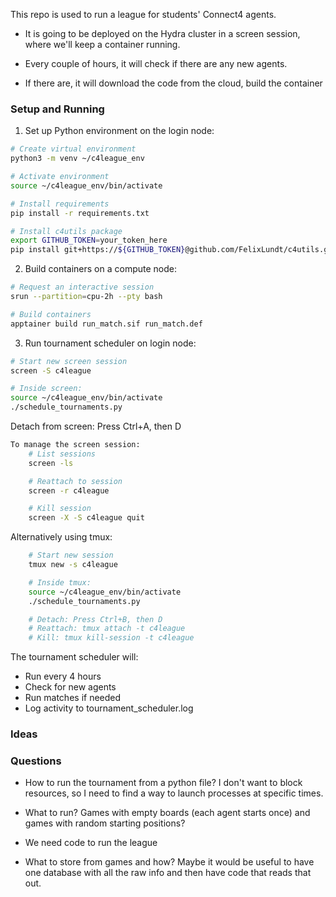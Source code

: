 This repo is used to run a league for students' Connect4 agents.

- It is going to be deployed on the Hydra cluster in a screen session, where 
we'll keep a container running. 

- Every couple of hours, it will check if there are any new agents.

- If there are, it will download the code from the cloud, build the container


### Setup and Running

1. Set up Python environment on the login node:

```bash
# Create virtual environment
python3 -m venv ~/c4league_env

# Activate environment
source ~/c4league_env/bin/activate

# Install requirements
pip install -r requirements.txt

# Install c4utils package
export GITHUB_TOKEN=your_token_here
pip install git+https://${GITHUB_TOKEN}@github.com/FelixLundt/c4utils.git
```

2. Build containers on a compute node:

```bash
# Request an interactive session
srun --partition=cpu-2h --pty bash

# Build containers
apptainer build run_match.sif run_match.def
```

3. Run tournament scheduler on login node:

```bash
# Start new screen session
screen -S c4league

# Inside screen:
source ~/c4league_env/bin/activate
./schedule_tournaments.py
```

Detach from screen: Press Ctrl+A, then D
```bash
To manage the screen session:
    # List sessions
    screen -ls

    # Reattach to session
    screen -r c4league

    # Kill session
    screen -X -S c4league quit
```

Alternatively using tmux:

```bash
    # Start new session
    tmux new -s c4league

    # Inside tmux:
    source ~/c4league_env/bin/activate
    ./schedule_tournaments.py

    # Detach: Press Ctrl+B, then D
    # Reattach: tmux attach -t c4league
    # Kill: tmux kill-session -t c4league
```

The tournament scheduler will:
- Run every 4 hours
- Check for new agents
- Run matches if needed
- Log activity to tournament_scheduler.log


### Ideas




### Questions

- How to run the tournament from a python file? I don't want to block resources, 
so I need to find a way to launch processes at specific times.

- What to run? Games with empty boards (each agent starts once) and games with 
random starting positions?

- We need code to run the league

- What to store from games and how? Maybe it would be useful to have one
database with all the raw info and then have code that reads that out.
